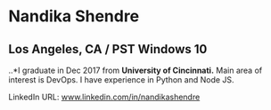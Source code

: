 # Nandika Shendre
## Los Angeles, CA / PST Windows 10
..*I graduate in Dec 2017 from **University of Cincinnati.**
Main area of interest is DevOps.
I have experience in Python and Node JS.


LinkedIn URL: www.linkedin.com/in/nandikashendre
